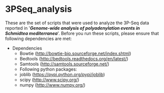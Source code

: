 # 3PSeq_analysis
These are the set of scripts that were used to analyze the 3P-Seq data reported in '***Genome-wide analysis of polyadenylation events in <i>Schmidtea mediterranea</i>***'. Before you run these scripts, please ensure that following dependencies are met:

* Dependencies
  * Bowtie (http://bowtie-bio.sourceforge.net/index.shtml)
  * Bedtools (http://bedtools.readthedocs.org/en/latest/)
  * Samtools (http://samtools.sourceforge.net/)
  * Following python packages:
   * joblib (https://pypi.python.org/pypi/joblib)
   * scipy (http://www.scipy.org/)
   * numpy (http://www.numpy.org/)
